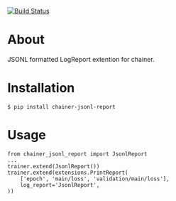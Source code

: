 [![Build Status](https://travis-ci.org/nel215/chainer-jsonl-report.svg?branch=master)](https://travis-ci.org/nel215/chainer-jsonl-report)

# About

JSONL formatted LogReport extention for chainer.

# Installation

```
$ pip install chainer-jsonl-report
```

# Usage

```python3
from chainer_jsonl_report import JsonlReport
...
trainer.extend(JsonlReport())
trainer.extend(extensions.PrintReport(
    ['epoch', 'main/loss', 'validation/main/loss'],
    log_report='JsonlReport',
))
```
